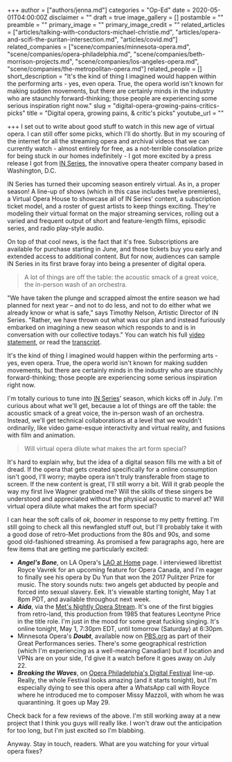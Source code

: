 +++
author = ["authors/jenna.md"]
categories = "Op-Ed"
date = 2020-05-01T04:00:00Z
disclaimer = ""
draft = true
image_gallery = []
postamble = ""
preamble = ""
primary_image = ""
primary_image_credit = ""
related_articles = ["articles/talking-with-conductors-michael-christie.md", "articles/opera-and-scifi-the-puritan-intersection.md", "articles/covid.md"]
related_companies = ["scene/companies/minnesota-opera.md", "scene/companies/opera-philadelphia.md", "scene/companies/beth-morrison-projects.md", "scene/companies/los-angeles-opera.md", "scene/companies/the-metropolitan-opera.md"]
related_people = []
short_description = "It's the kind of thing I imagined would happen within the performing arts - yes, even opera. True, the opera world isn't known for making sudden movements, but there are certainly minds in the industry who are staunchly forward-thinking; those people are experiencing some serious inspiration right now."
slug = "digital-opera-growing-pains-critics-picks"
title = "Digital opera, growing pains, & critic's picks"
youtube_url = ""

+++
I set out to write about good stuff to watch in this new age of virtual opera. I can still offer some picks, which I'll do shortly. But in my scouring of the internet for all the streaming opera and archival videos that we can currently watch - almost entirely for free, as a not-terrible consolation prize for being stuck in our homes indefinitely - I got more excited by a press release I got from [IN Series](http://www.inseries.org/), the innovative opera theater company based in Washington, D.C.

IN Series has turned their upcoming season entirely virtual. As in, a proper season! A line-up of shows (which in this case includes twelve premieres), a Virtual Opera House to showcase all of IN Series' content, a subscription ticket model, and a roster of guest artists to keep things exciting. They're modeling their virtual format on the major streaming services, rolling out a varied and frequent output of short and feature-length films, episodic series, and radio play-style audio.

On top of that cool news, is the fact that it's free. Subscriptions are available for purchase starting in June, and those tickets buy you early and extended access to additional content. But for now, audiences can sample IN Series in its first brave foray into being a presenter of digital opera.

> A lot of things are off the table: the acoustic smack of a great voice, the in-person wash of an orchestra.

"We have taken the plunge and scrapped almost the entire season we had planned for next year – and not to do less, and not to do either what we already know or what is safe," says Timothy Nelson, Artistic Director of IN Series. "Rather, we have thrown out what was our plan and instead furiously embarked on imagining a new season which responds to and is in conversation with our collective todays." You can watch his full [video statement](https://youtu.be/JcY-2nhnAiY), or read the [transcript](http://www.inseries.org/a-message-from-timothy).

It's the kind of thing I imagined would happen within the performing arts - yes, even opera. True, the opera world isn't known for making sudden movements, but there are certainly minds in the industry who are staunchly forward-thinking; those people are experiencing some serious inspiration right now.

I'm totally curious to tune into [IN Series](http://www.inseries.org/)' season, which kicks off in July. I'm curious about what we'll get, because a lot of things are off the table: the acoustic smack of a great voice, the in-person wash of an orchestra. Instead, we'll get technical collaborations at a level that we wouldn't ordinarily, like video game-esque interactivity and virtual reality, and fusions with film and animation. 

> Will virtual opera dilute what makes the art form special?

It's hard to explain why, but the idea of a digital season fills me with a bit of dread. If the opera that gets created specifically for a online consumption isn't good, I'll worry; maybe opera isn't truly transferable from stage to screen. If the new content is great, I'll still worry a bit. Will it grab people the way my first live Wagner grabbed me? Will the skills of these singers be understood and appreciated without the physical acoustic to marvel at? Will virtual opera dilute what makes the art form special?

I can hear the soft calls of _ok, boomer_ in response to my petty fretting. I'm still going to check all this newfangled stuff out, but I'll probably take it with a good dose of retro-Met productions from the 80s and 90s, and some good old-fashioned streaming. As promised a few paragraphs ago, here are few items that are getting me particularly excited:

* **_Angel's Bone_**, on LA Opera's [LAO at Home](https://www.laopera.org/discover/laoathome) page. I interviewed librettist Royce Vavrek for an upcoming feature for Opera Canada, and I'm eager to finally see his opera by Du Yun that won the 2017 Pulitzer Prize for music. The story sounds nuts: two angels get abducted by people and forced into sexual slavery. Eek. It's viewable starting tonight, May 1 at 8pm PDT, and available throughout next week.
* **_Aida_**, via the [Met's Nightly Opera Stream](https://www.metopera.org/user-information/nightly-met-opera-streams/week-7/). It's one of the first biggies from retro-land, this production from 1985 that features Leontyne Price in the title role. I'm just in the mood for some great fucking singing. It's online tonight, May 1, 7:30pm EDT, until tomorrow (Saturday) at 6:30pm.
* Minnesota Opera's **_Doubt_**, available now on [PBS.org](https://www.pbs.org/wnet/gperf/doubt-from-the-minnesota-opera-full-film/9384/) as part of their Great Performances series. There's some geographical restriction (which I'm experiencing as a well-meaning Canadian) but if location and VPNs are on your side, I'd give it a watch before it goes away on July 22. 
* **_Breaking the Waves_**, on [Opera Philadelphia's Digital Festival](https://www.operaphila.org/whats-on/digital-festival/) line-up. Really, the whole Festival looks amazing (and it starts tonight), but I'm especially dying to see this opera after a WhatsApp call with Royce where he introduced me to composer Missy Mazzoli, with whom he was quarantining. It goes up May 29.

Check back for a few reviews of the above. I'm still working away at a new project that I think you guys will really like. I won't draw out the anticipation for too long, but I'm just excited so I'm blabbing.

Anyway. Stay in touch, readers. What are you watching for your virtual opera fixes?